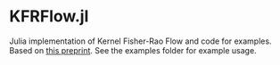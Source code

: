 # KFRFlow.jl
Julia implementation of Kernel Fisher-Rao Flow and code for examples. Based on [this preprint](https://arxiv.org/abs/2401.03892). See the examples folder for example usage. 
